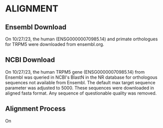 # ALIGNMENT
## Ensembl Download
On 10/27/23, the human (ENSG00000070985.14) and primate orthologues for TRPM5
were downloaded from ensembl.org. 


## NCBI Download
On 10/27/23, the human TRPM5 gene (ENSG00000070985.14) from Ensembl was queried in NCBI's 
BlastN in the NR database for orthologous sequences not available from Ensembl. 
The default max target sequence parameter was adjusted to 5000. These 
sequences were downloaded in aligned fasta format. Any sequence of questionable 
quality was removed. 

## Alignment Process
On 